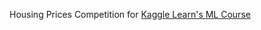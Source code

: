 Housing Prices Competition for [Kaggle Learn's ML Course](https://www.kaggle.com/competitions/home-data-for-ml-course)
